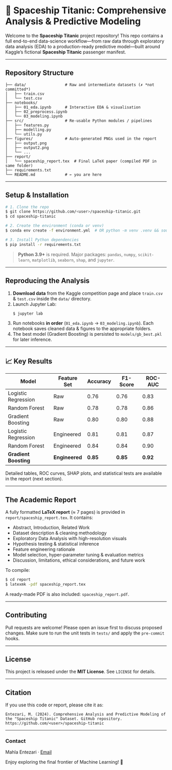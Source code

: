 # 🚀 Spaceship Titanic: Comprehensive Analysis & Predictive Modeling

Welcome to the **Spaceship Titanic** project repository! This repo contains a full end-to-end data-science workflow—from raw data through exploratory data analysis (EDA) to a production-ready predictive model—built around Kaggle’s fictional **Spaceship Titanic** passenger manifest.

---
## Repository Structure

```text
├── data/                 # Raw and intermediate datasets (✗ *not committed*)
│   ├── train.csv
│   └── test.csv
├── notebooks/
│   ├── 01_eda.ipynb      # Interactive EDA & visualisation
│   ├── 02_preprocess.ipynb
│   └── 03_modeling.ipynb
├── src/                  # Re-usable Python modules / pipelines
│   ├── features.py
│   ├── modelling.py
│   └── utils.py
├── figures/              # Auto-generated PNGs used in the report
│   ├── output.png
│   ├── output2.png
│   └── ...
├── report/
│   └── spaceship_report.tex  # Final LaTeX paper (compiled PDF in same folder)
├── requirements.txt
└── README.md             # ← you are here
```

---
## Setup & Installation

```bash
# 1. Clone the repo
$ git clone https://github.com/<user>/spaceship-titanic.git
$ cd spaceship-titanic

# 2. Create the environment (conda or venv)
$ conda env create -f environment.yml  # OR python -m venv .venv && source .venv/bin/activate

# 3. Install Python dependencies
$ pip install -r requirements.txt
```

> **Python 3.9+** is required. Major packages: `pandas`, `numpy`, `scikit-learn`, `matplotlib`, `seaborn`, `shap`, and `jupyter`.

---
## Reproducing the Analysis

1. **Download data** from the Kaggle competition page and place `train.csv` & `test.csv` inside the `data/` directory.
2. Launch Jupyter Lab:
   ```bash
   $ jupyter lab
   ```
3. Run notebooks **in order** (`01_eda.ipynb` → `03_modeling.ipynb`). Each notebook saves cleaned data & figures to the appropriate folders.
4. The best model (Gradient Boosting) is persisted to `models/gb_best.pkl` for later inference.

---
## 📈 Key Results

| Model                | Feature Set  | Accuracy | F1-Score | ROC-AUC |
|----------------------|--------------|----------|----------|---------|
| Logistic Regression  | Raw          | 0.76     | 0.76     | 0.83    |
| Random Forest        | Raw          | 0.78     | 0.78     | 0.86    |
| Gradient Boosting    | Raw          | 0.80     | 0.80     | 0.88    |
| Logistic Regression  | Engineered   | 0.81     | 0.81     | 0.87    |
| Random Forest        | Engineered   | 0.84     | 0.84     | 0.90    |
| **Gradient Boosting**| **Engineered**| **0.85** | **0.85** | **0.92** |

Detailed tables, ROC curves, SHAP plots, and statistical tests are available in the report (next section).

---
## The Academic Report

A fully formatted **LaTeX report** (≈ 7 pages) is provided in `report/spaceship_report.tex`. It contains:

* Abstract, Introduction, Related Work
* Dataset description & cleaning methodology
* Exploratory Data Analysis with high-resolution visuals
* Hypothesis testing & statistical inference
* Feature engineering rationale
* Model selection, hyper-parameter tuning & evaluation metrics
* Discussion, limitations, ethical considerations, and future work

To compile:
```bash
$ cd report
$ latexmk -pdf spaceship_report.tex
```
A ready-made PDF is also included: `spaceship_report.pdf`.

---
## Contributing

Pull requests are welcome! Please open an issue first to discuss proposed changes. Make sure to run the unit tests in `tests/` and apply the `pre-commit` hooks.

---
## License

This project is released under the **MIT License**. See `LICENSE` for details.

---
## Citation

If you use this code or report, please cite it as:

```text
Entezari, M. (2024). Comprehensive Analysis and Predictive Modeling of the "Spaceship Titanic" Dataset. GitHub repository. https://github.com/<user>/spaceship-titanic
```

---
### Contact
Mahla Entezari  ·  [Email](mailto:Mahla.Entezariii@gmail.com)

Enjoy exploring the final frontier of Machine Learning! 🚀
